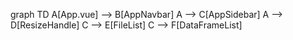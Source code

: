 graph TD
    A[App.vue] --> B[AppNavbar]
    A --> C[AppSidebar]
    A --> D[ResizeHandle]
    C --> E[FileList]
    C --> F[DataFrameList] 